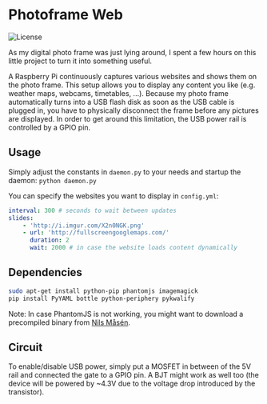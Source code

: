 # Photoframe Web

![License](https://img.shields.io/github/license/george-hopkins/photoframe-web.svg)

As my digital photo frame was just lying around, I spent a few hours on this little project to turn it into something useful.

A Raspberry Pi continuously captures various websites and shows them on the photo frame. This setup allows you to display any content you like (e.g. weather maps, webcams, timetables, ...). Because my photo frame automatically turns into a USB flash disk as soon as the USB cable is plugged in, you have to physically disconnect the frame before any pictures are displayed. In order to get around this limitation, the USB power rail is controlled by a GPIO pin.

## Usage

Simply adjust the constants in `daemon.py` to your needs and startup the daemon: `python daemon.py`

You can specify the websites you want to display in `config.yml`:

```yaml
interval: 300 # seconds to wait between updates
slides:
    - 'http://i.imgur.com/X2n0NGK.png'
    - url: 'http://fullscreengooglemaps.com/'
      duration: 2
      wait: 2000 # in case the website loads content dynamically
```

## Dependencies

```bash
sudo apt-get install python-pip phantomjs imagemagick
pip install PyYAML bottle python-periphery pykwalify
```

Note: In case PhantomJS is not working, you might want to download a precompiled binary from [Nils Måsén](https://github.com/piksel/phantomjs-raspberrypi).

## Circuit

To enable/disable USB power, simply put a MOSFET in between of the 5V rail and connected the gate to a GPIO pin. A BJT might work as well too (the device will be powered by ~4.3V due to the voltage drop introduced by the transistor).
